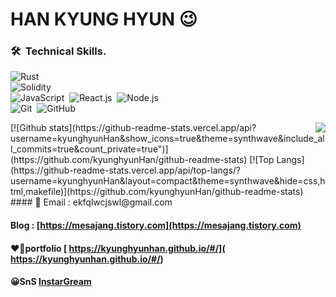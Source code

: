 # HAN KYUNG HYUN 😉
###  🛠 &nbsp;Technical Skills. 
![Rust](https://img.shields.io/badge/-Rust-05122A?style=flat&logo=rust)&nbsp;\
![Solidity](https://img.shields.io/badge/-Solidity-05122A?style=flat&logo=solidity&logoColor=563D7C)&nbsp;\
![JavaScript](https://img.shields.io/badge/-JavaScript-05122A?style=flat&logo=javascript)&nbsp;
![React.js](https://img.shields.io/badge/-React.js-05122A?style=flat&logo=React.js)&nbsp;
![Node.js](https://img.shields.io/badge/-Node.js-05122A?style=flat&logo=node.js)&nbsp;\
![Git](https://img.shields.io/badge/-Git-05122A?style=flat&logo=git)&nbsp;
![GitHub](https://img.shields.io/badge/-GitHub-05122A?style=flat&logo=github)&nbsp;
<br/>

<img align='right' src="http://mazassumnida.wtf/api/v2/generate_badge?boj=hkh3045">
[![Github stats](https://github-readme-stats.vercel.app/api?    username=kyunghyunHan&show_icons=true&theme=synthwave&include_all_commits=true&count_private=true")](https://github.com/kyunghyunHan/github-readme-stats)
[![Top Langs](https://github-readme-stats.vercel.app/api/top-langs/?username=kyunghyunHan&layout=compact&theme=synthwave&hide=css,html,makefile)](https://github.com/kyunghyunHan/github-readme-stats)
#### 📧 Email : ekfqlwcjswl@gmail.com    
   
 #### Blog : [https://mesajang.tistory.com](https://mesajang.tistory.com)
 
 
#### ❤️‍🔥portfolio [ https://kyunghyunhan.github.io/#/]( https://kyunghyunhan.github.io/#/)

#### 😀SnS [InstarGream]( https://www.instagram.com/hyun2994/)
  
